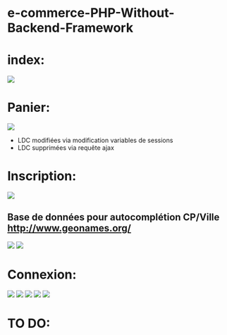 <h1> e-commerce-PHP-Without-Backend-Framework </h1>
<h1>index:</h1>
<img src="https://user-images.githubusercontent.com/14042789/29687565-21f42e36-891d-11e7-8a4b-cfa8a8e54879.jpg"  />
<h1>Panier:</h1>
<img src="https://user-images.githubusercontent.com/14042789/29688472-3671e094-8920-11e7-8b00-f2de11cd0594.jpg"  />
<ul>
<li>LDC modifiées via modification variables de sessions</li>
<li>LDC supprimées via requête ajax</li>
</ul>

<h1>Inscription:</h1>
<img src="https://user-images.githubusercontent.com/14042789/29688734-fe7156e2-8920-11e7-910b-a95dde59467e.jpg"  />
<h2> Base de données pour autocomplétion CP/Ville <a href="http://www.geonames.org/">http://www.geonames.org/</a></h2>
<img src="https://user-images.githubusercontent.com/14042789/29688723-f5115b2e-8920-11e7-9c5e-c50d686a5336.jpg"  />
<img src="https://user-images.githubusercontent.com/14042789/29687564-21f3adbc-891d-11e7-9c38-03ca391ceb01.jpg"  />
<h1>Connexion:</h1>
<img src="https://user-images.githubusercontent.com/14042789/29687557-21d7d376-891d-11e7-9735-6a691ecbf7e8.jpg"  />
<img src="https://user-images.githubusercontent.com/14042789/29687562-21dbbab8-891d-11e7-9ff1-c240282be51e.jpg"  />
<img src="https://user-images.githubusercontent.com/14042789/29687558-21d89e82-891d-11e7-8943-7b89d76a8b61.jpg"  />
<img src="https://user-images.githubusercontent.com/14042789/29687559-21d9e77e-891d-11e7-8a30-17d485a48eb1.jpg"  />
<img src="https://user-images.githubusercontent.com/14042789/29687561-21db6afe-891d-11e7-91c8-a6fdea5ce9b3.jpg"  />
<h1>TO DO:</h1>


